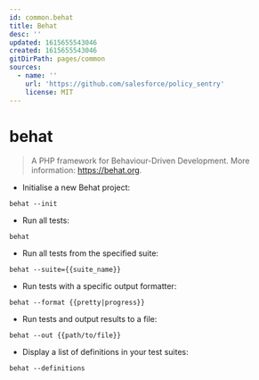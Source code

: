 ```yaml
---
id: common.behat
title: Behat
desc: ''
updated: 1615655543046
created: 1615655543046
gitDirPath: pages/common
sources:
  - name: ''
    url: 'https://github.com/salesforce/policy_sentry'
    license: MIT
---
```

# behat

> A PHP framework for Behaviour-Driven Development.
> More information: <https://behat.org>.

- Initialise a new Behat project:

`behat --init`

- Run all tests:

`behat`

- Run all tests from the specified suite:

`behat --suite={{suite_name}}`

- Run tests with a specific output formatter:

`behat --format {{pretty|progress}}`

- Run tests and output results to a file:

`behat --out {{path/to/file}}`

- Display a list of definitions in your test suites:

`behat --definitions`

